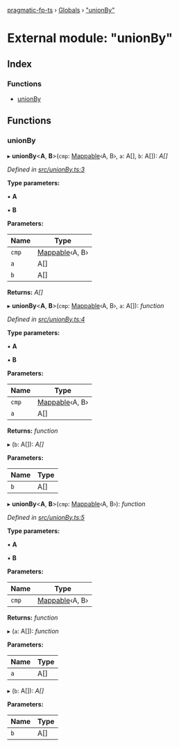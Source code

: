 [pragmatic-fp-ts](../README.md) › [Globals](../globals.md) › ["unionBy"](_unionby_.md)

# External module: "unionBy"

## Index

### Functions

* [unionBy](_unionby_.md#unionby)

## Functions

###  unionBy

▸ **unionBy**<**A**, **B**>(`cmp`: [Mappable](_types_.md#mappable)‹A, B›, `a`: A[], `b`: A[]): *A[]*

*Defined in [src/unionBy.ts:3](https://github.com/hermann-p/pragmatic-fp-ts/blob/4c86847/src/unionBy.ts#L3)*

**Type parameters:**

▪ **A**

▪ **B**

**Parameters:**

Name | Type |
------ | ------ |
`cmp` | [Mappable](_types_.md#mappable)‹A, B› |
`a` | A[] |
`b` | A[] |

**Returns:** *A[]*

▸ **unionBy**<**A**, **B**>(`cmp`: [Mappable](_types_.md#mappable)‹A, B›, `a`: A[]): *function*

*Defined in [src/unionBy.ts:4](https://github.com/hermann-p/pragmatic-fp-ts/blob/4c86847/src/unionBy.ts#L4)*

**Type parameters:**

▪ **A**

▪ **B**

**Parameters:**

Name | Type |
------ | ------ |
`cmp` | [Mappable](_types_.md#mappable)‹A, B› |
`a` | A[] |

**Returns:** *function*

▸ (`b`: A[]): *A[]*

**Parameters:**

Name | Type |
------ | ------ |
`b` | A[] |

▸ **unionBy**<**A**, **B**>(`cmp`: [Mappable](_types_.md#mappable)‹A, B›): *function*

*Defined in [src/unionBy.ts:5](https://github.com/hermann-p/pragmatic-fp-ts/blob/4c86847/src/unionBy.ts#L5)*

**Type parameters:**

▪ **A**

▪ **B**

**Parameters:**

Name | Type |
------ | ------ |
`cmp` | [Mappable](_types_.md#mappable)‹A, B› |

**Returns:** *function*

▸ (`a`: A[]): *function*

**Parameters:**

Name | Type |
------ | ------ |
`a` | A[] |

▸ (`b`: A[]): *A[]*

**Parameters:**

Name | Type |
------ | ------ |
`b` | A[] |
